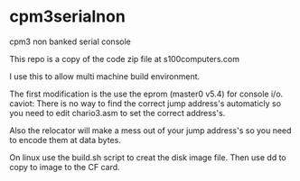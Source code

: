 # cpm3serialnon
cpm3 non banked serial console 

This repo is a copy of the code zip file at s100computers.com

I use this to allow multi machine build environment.

The first modification is the use the eprom (master0 v5.4) for console i/o.
caviot: There is no way to find the correct jump address's automaticly so you
need to edit chario3.asm to set the correct address's.

Also the relocator will make a mess out of your jump address's so you need to
encode them at data bytes.

On linux use the build.sh script to creat the disk image file. Then use
dd to copy to image to the CF card.
